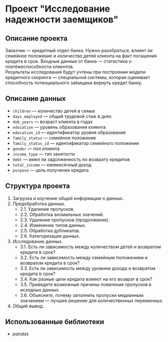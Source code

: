 # Проект "Исследование надежности заемщиков"

## Описание проекта
Заказчик — кредитный отдел банка. Нужно разобраться, влияет ли семейное положение и количество детей клиента на факт погашения кредита в срок. Входные данные от банка — статистика о платёжеспособности клиентов.<br>
Результаты исследования будут учтены при построении модели кредитного скоринга — специальной системы, которая оценивает способность потенциального заёмщика вернуть кредит банку.

## Описание данных
- `children` — количество детей в семье
- `days_employed` — общий трудовой стаж в днях
- `dob_years` — возраст клиента в годах
- `education` — уровень образования клиента
- `education_id` — идентификатор уровня образования
- `family_status` — семейное положение
- `family_status_id` — идентификатор семейного положения
- `gender` — пол клиента
- `income_type` — тип занятости
- `debt` — имел ли задолженность по возврату кредитов
- `total_income` — ежемесячный доход
- `purpose` — цель получения кредита

## Структура проекта
1. Загрузка и изучение общей информации о данных.
2. Предобработка данных.
    - 2.1.  Удаление пропусков.
    - 2.2.  Обработка аномальных значений.
    - 2.3.  Удаление пропусков (продолжение).
    - 2.4.  Изменение типов данных.
    - 2.5.  Обработка дубликатов.
    - 2.6.  Категоризация данных.
3. Исследование данных.
    - 3.1. Есть ли зависимость между количеством детей и возвратом кредита в срок?
    - 3.2. Есть ли зависимость между семейным положением и возвратом кредита в срок?
    - 3.3. Есть ли зависимость между уровнем дохода и возвратом кредита в срок?
    - 3.4. Как разные цели кредита влияют на его возврат в срок?
    - 3.5. Приведите возможные причины появления пропусков в исходных данных.
    - 3.6. Объясните, почему заполнить пропуски медианным значением — лучшее решение для количественных переменных.
4. Общий вывод.

## Использованные библиотеки
- *pandas*
